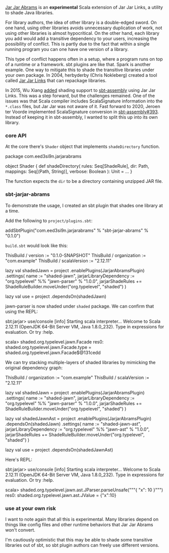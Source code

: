 [Jar Jar Abrams](https://github.com/eed3si9n/jarjar-abrams) is an **experimental** Scala extension of Jar Jar Links, a utility to shade Java libraries.

For library authors, the idea of other library is a double-edged sword. On one hand, using other libraries avoids unnecessary duplication of work, not using other libraries is almost hypocritical. On the other hand, each library you add would add a transitive dependency to your users, increasing the possibility of conflict. This is partly due to the fact that within a single running program you can one have one version of a library.

This type of conflict happens often in a setup, where a program runs on top of a runtime or a framework. sbt plugins are like that. Spark is another example. One way to mitigate this to shade the transitive libraries under your own package. In 2004, herbyderby (Chris Nokleberg) created a tool called [Jar Jar Links](https://code.google.com/archive/p/jarjar/) that can repackage libraries.

In 2015, Wu Xiang [added](https://github.com/sbt/sbt-assembly/pull/162) shading support to [sbt-assembly](https://github.com/sbt/sbt-assembly) using Jar Jar Links. This was a step forward, but the challenges remained. One of the issues was that Scala compiler includes ScalaSignature information into the `*.class` files, but Jar Jar was not aware of it. Fast forward to 2020, Jeroen ter Voorde implemented ScalaSignature conversion in [sbt-assembly#393](https://github.com/sbt/sbt-assembly/pull/393). Instead of keeping it in sbt-assembly, I wanted to split this up into its own library.

### core API

At the core there's `Shader` object that implements `shadeDirectory` function.

<scala>
package com.eed3si9n.jarjarabrams

object Shader {
  def shadeDirectory(
      rules: Seq[ShadeRule],
      dir: Path,
      mappings: Seq[(Path, String)],
      verbose: Boolean
  ): Unit = ...
}
</scala>

The function expects the `dir` to be a directory containing unzipped JAR file.

### sbt-jarjar-abrams

To demonstrate the usage, I created an sbt plugin that shades one library at a time.

Add the following to `project/plugins.sbt`:

<scala>
addSbtPlugin("com.eed3si9n.jarjarabrams" % "sbt-jarjar-abrams" % "0.1.0")
</scala>

`build.sbt` would look like this:

<scala>
ThisBuild / version := "0.1.0-SNAPSHOT"
ThisBuild / organization := "com.example"
ThisBuild / scalaVersion := "2.12.11"

lazy val shadedJawn = project
  .enablePlugins(JarjarAbramsPlugin)
  .settings(
    name := "shaded-jawn",
    jarjarLibraryDependency := "org.typelevel" %% "jawn-parser" % "1.0.0",
    jarjarShadeRules += ShadeRuleBuilder.moveUnder("org.typelevel", "shaded")
  )

lazy val use = project
  .dependsOn(shadedJawn)
</scala>

jawn-parser is now shaded under `shaded` package. We can confirm that using the REPL:

<scala>
sbt:jarjar> use/console
[info] Starting scala interpreter...
Welcome to Scala 2.12.11 (OpenJDK 64-Bit Server VM, Java 1.8.0_232).
Type in expressions for evaluation. Or try :help.

scala> shaded.org.typelevel.jawn.Facade
res0: shaded.org.typelevel.jawn.Facade.type = shaded.org.typelevel.jawn.Facade$@131cedd
</scala>

We can try stacking multiple-layers of shaded libraries by mimicking the original dependency graph:

<scala>
ThisBuild / organization := "com.example"
ThisBuild / scalaVersion := "2.12.11"

lazy val shadedJawn = project
  .enablePlugins(JarjarAbramsPlugin)
  .settings(
    name := "shaded-jawn",
    jarjarLibraryDependency := "org.typelevel" %% "jawn-parser" % "1.0.0",
    jarjarShadeRules += ShadeRuleBuilder.moveUnder("org.typelevel", "shaded")
  )

lazy val shadedJawnAst = project
  .enablePlugins(JarjarAbramsPlugin)
  .dependsOn(shadedJawn)
  .settings(
    name := "shaded-jawn-ast",
    jarjarLibraryDependency := "org.typelevel" %% "jawn-ast" % "1.0.0",
    jarjarShadeRules += ShadeRuleBuilder.moveUnder("org.typelevel", "shaded")
  )

lazy val use = project
  .dependsOn(shadedJawnAst)
</scala>

Here's REPL:

<scala>
sbt:jarjar> use/console
[info] Starting scala interpreter...
Welcome to Scala 2.12.11 (OpenJDK 64-Bit Server VM, Java 1.8.0_232).
Type in expressions for evaluation. Or try :help.

scala> shaded.org.typelevel.jawn.ast.JParser.parseUnsafe("""{ "x": 10 }""")
res0: shaded.org.typelevel.jawn.ast.JValue = {"x":10}
</scala>

### use at your own risk

I want to note again that all this is experimental. Many libraries depend on things like config files and other runtime behaviors that Jar Jar Abrams won't convert.

I'm cautiously optimistic that this may be able to shade some transitive libraries out of sbt, so sbt plugin authors can freely use different versions.
